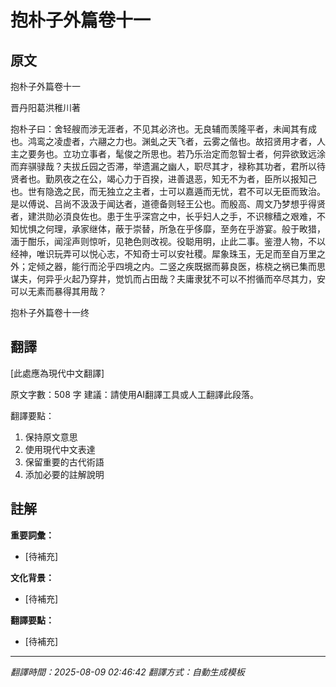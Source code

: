 # 抱朴子外篇卷十一

## 原文

抱朴子外篇卷十一

晋丹阳葛洪稚川著

抱朴子曰：舍轻艘而涉无涯者，不见其必济也。无良辅而羡隆平者，未闻其有成也。鸿鸾之凌虚者，六翮之力也。渊虬之天飞者，云雾之偕也。故招贤用才者，人主之要务也。立功立事者，髦俊之所思也。若乃乐治定而忽智士者，何异欲致远涂而弃骐𫘧哉？夫拔丘园之否滞，举遗漏之幽人，职尽其才，禄称其功者，君所以待贤者也。勤夙夜之在公，竭心力于百揆，进善退恶，知无不为者，臣所以报知己也。世有隐逸之民，而无独立之主者，士可以嘉遁而无忧，君不可以无臣而致治。是以傅说、吕尚不汲汲于闻达者，道德备则轻王公也。而殷高、周文乃梦想乎得贤者，建洪勋必湏良佐也。患于生乎深宫之中，长乎妇人之手，不识稼穑之艰难，不知忧惧之何理，承家继体，蔽于崇替，所急在乎侈靡，至务在乎游宴。般于畋猎，湎于酣乐，闻淫声则惊听，见艳色则改视。役聪用明，止此二事。鉴澄人物，不以经神，唯识玩弄可以悦心志，不知奇士可以安社稷。犀象珠玉，无足而至自万里之外；定倾之器，能行而沦乎四境之内。二竖之疾既据而募良医，栋桡之祸已集而思谋夫，何异乎火起乃穿井，觉饥而占田哉？夫庸隶犹不可以不拊循而卒尽其力，安可以无素而暴得其用哉？

抱朴子外篇卷十一终

## 翻譯

[此處應為現代中文翻譯]

原文字數：508 字
建議：請使用AI翻譯工具或人工翻譯此段落。

翻譯要點：
1. 保持原文意思
2. 使用現代中文表達
3. 保留重要的古代術語
4. 添加必要的註解說明


## 註解

**重要詞彙：**
- [待補充]

**文化背景：**
- [待補充]

**翻譯要點：**
- [待補充]

---
*翻譯時間：2025-08-09 02:46:42*
*翻譯方式：自動生成模板*
